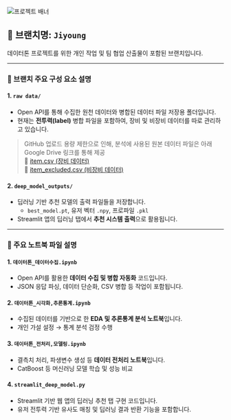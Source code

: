 ![프로젝트 배너](https://file.nexon.com/NxFile/download/FileDownloader.aspx?oidFile=5485424096059594172)

## 📌 브랜치명: `Jiyoung`

데이터톤 프로젝트를 위한 개인 작업 및 팀 협업 산출물이 포함된 브랜치입니다.  

---

### 📁 브랜치 주요 구성 요소 설명

#### 1. `raw data/`
- Open API를 통해 수집한 원천 데이터와 병합된 데이터 파일 저장용 폴더입니다.
- 현재는 **전투력(label)** 병합 파일을 포함하여, 장비 및 비장비 데이터를 따로 관리하고 있습니다.
> GitHub 업로드 용량 제한으로 인해, 분석에 사용된 원본 데이터 파일은 아래 Google Drive 링크를 통해 제공 <br>
> 📎 [item.csv (장비 데이터)](https://drive.google.com/uc?id=18Y214mowoIR8UISv-wui5ip1Sl312SKE&export=download) <br>
> 📎 [item_excluded.csv (비장비 데이터)](https://drive.google.com/uc?id=11HiId8jSasvIXEZVVkJxOqPvzgzS75wK&export=download) 

#### 2. `deep_model_outputs/`
- 딥러닝 기반 추천 모델의 출력 파일들을 저장합니다.
  - `best_model.pt`, 유저 벡터 `.npy`, 프로파일 `.pkl`
- Streamlit 앱의 딥러닝 탭에서 **추천 시스템 출력**으로 활용됩니다.

---

### 📘 주요 노트북 파일 설명

#### 1. `데이터톤_데이터수집.ipynb`
- Open API를 활용한 **데이터 수집 및 병합 자동화** 코드입니다.
- JSON 응답 파싱, 데이터 단순화, CSV 병합 등 작업이 포함됩니다.

#### 2. `데이터톤_시각화,추론통계.ipynb`
- 수집된 데이터를 기반으로 한 **EDA 및 추론통계 분석 노트북**입니다.
- 개인 가설 설정 → 통계 분석 검정 수행

#### 3. `데이터톤_전처리,모델링.ipynb`
- 결측치 처리, 파생변수 생성 등 **데이터 전처리 노트북**입니다.
- CatBoost 등 머신러닝 모델 학습 및 성능 비교

#### 4. `streamlit_deep_model.py`
- Streamlit 기반 웹 앱의 딥러닝 추천 탭 구현 코드입니다.
- 유저 전투력 기반 유사도 매칭 및 딥러닝 결과 반환 기능을 포함합니다.
